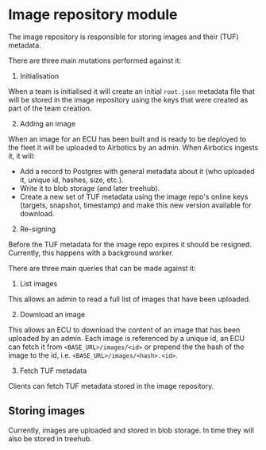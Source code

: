 # Image repository module

The image repository is responsible for storing images and their (TUF) metadata. 

There are three main mutations performed against it:

1. Initialisation

When a team is initialised it will create an initial `root.json` metadata file that will be stored in the image repository using the keys that were created as part of the team creation.

2. Adding an image

When an image for an ECU has been built and is ready to be deployed to the fleet it will be uploaded to Airbotics by an admin. When Airbotics ingests it, it will:
- Add a record to Postgres with general metadata about it (who uploaded it, unique id, hashes, size, etc.).
- Write it to blob storage (and later treehub).
- Create a new set of TUF metadata using the image repo's online keys (targets, snapshot, timestamp) and make this new version available for download.

2. Re-signing

Before the TUF metadata for the image repo expires it should be resigned. Currently, this happens with a background worker.

There are three main queries that can be made against it:

1. List images

This allows an admin to read a full list of images that have been uploaded.

2. Download an image

This allows an ECU to download the content of an image that has been uploaded by an admin. Each image is referenced by a unique id, an ECU can fetch it from `<BASE_URL>/images/<id>` or prepend the the hash of the image to the id, i.e. `<BASE_URL>/images/<hash>.<id>`.

3. Fetch TUF metadata

Clients can fetch TUF metadata stored in the image repository.


## Storing images

Currently, images are uploaded and stored in blob storage. In time they will also be stored in treehub.